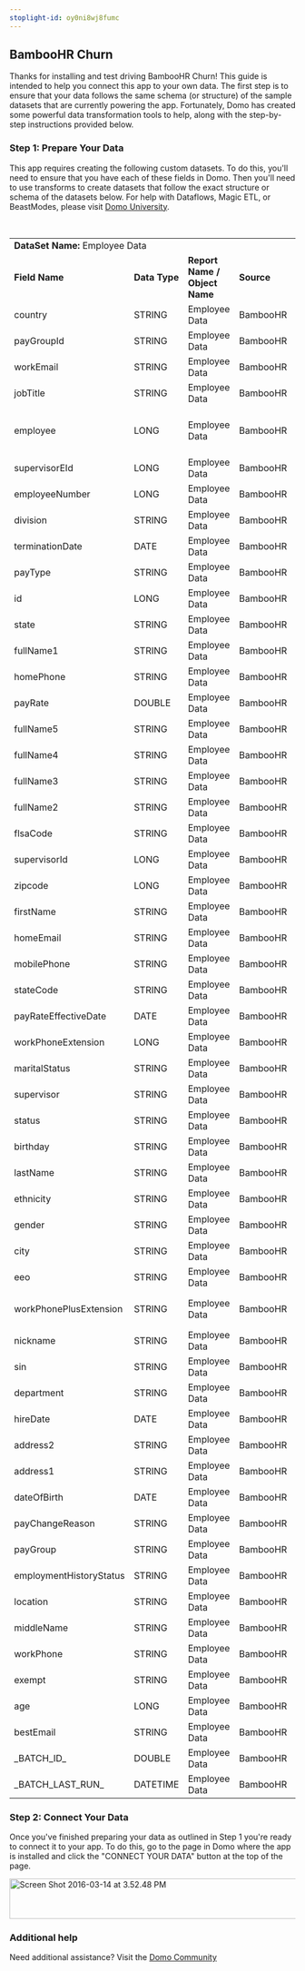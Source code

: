 ```yaml
---
stoplight-id: oy0ni8wj8fumc
---
```


<div class="col-md-12 content-panel">
                <h2>BambooHR Churn</h2>
                <p></p><p>Thanks for installing and test driving <span id="title">BambooHR Churn</span>! This guide is intended to help you connect this app to your own data. The first step is to ensure that your data follows the same schema (or structure) of the sample datasets that are currently powering the app. Fortunately, Domo has created some powerful data transformation tools to help, along with the step-by-step instructions provided below.</p><div class="doc-row" id="Step%201:%20Identify%20Required%20Data%20Fields"><h3 class="doc-row-title">Step 1: Prepare Your Data</h3><div class="small-pad-bottom"><p>This app requires creating the following custom datasets. To do this, you'll need to ensure that you have each of these fields in Domo. Then you'll need to use transforms to create datasets that follow the exact structure or schema of the datasets below. For help with Dataflows, Magic ETL, or BeastModes, please visit <a href="https://university.domo.com/" target="_blank">Domo University</a>.</p></div>
                <br>
                <div id="custom-data-container"><table id="Employee-Data"><tbody><tr><td colspan="6"><strong>DataSet Name:</strong> <span class="value">Employee Data</span></td></tr><!--tr>    <td colspan="6"></td></tr--><tr><td><strong>Field Name</strong></td><td><strong>Data Type</strong></td><td><strong>Report Name / Object Name</strong></td><td><strong>Source </strong></td><td colspan="2"><strong>Description of Field</strong></td></tr><tr><td>country</td><td>STRING</td><td>Employee Data</td><td>BambooHR</td><td colspan="2">Country</td></tr><tr><td>payGroupId</td><td>STRING</td><td>Employee Data</td><td>BambooHR</td><td colspan="2">Pay group ID</td></tr><tr><td>workEmail</td><td>STRING</td><td>Employee Data</td><td>BambooHR</td><td colspan="2">Work email address</td></tr><tr><td>jobTitle</td><td>STRING</td><td>Employee Data</td><td>BambooHR</td><td colspan="2">Name of job title</td></tr><tr><td>employee</td><td>LONG</td><td>Employee Data</td><td>BambooHR</td><td colspan="2">Employee associated with tracked metrics</td></tr><tr><td>supervisorEId</td><td>LONG</td><td>Employee Data</td><td>BambooHR</td><td colspan="2">Supervisor electronic ID</td></tr><tr><td>employeeNumber</td><td>LONG</td><td>Employee Data</td><td>BambooHR</td><td colspan="2">Employee ID number</td></tr><tr><td>division</td><td>STRING</td><td>Employee Data</td><td>BambooHR</td><td colspan="2">Division</td></tr><tr><td>terminationDate</td><td>DATE</td><td>Employee Data</td><td>BambooHR</td><td colspan="2">Termination date</td></tr><tr><td>payType</td><td>STRING</td><td>Employee Data</td><td>BambooHR</td><td colspan="2">Pay type</td></tr><tr><td>id</td><td>LONG</td><td>Employee Data</td><td>BambooHR</td><td colspan="2">Identification number</td></tr><tr><td>state</td><td>STRING</td><td>Employee Data</td><td>BambooHR</td><td colspan="2">State</td></tr><tr><td>fullName1</td><td>STRING</td><td>Employee Data</td><td>BambooHR</td><td colspan="2">Full name</td></tr><tr><td>homePhone</td><td>STRING</td><td>Employee Data</td><td>BambooHR</td><td colspan="2">Home phone</td></tr><tr><td>payRate</td><td>DOUBLE</td><td>Employee Data</td><td>BambooHR</td><td colspan="2">Pay rate</td></tr><tr><td>fullName5</td><td>STRING</td><td>Employee Data</td><td>BambooHR</td><td colspan="2">Full name</td></tr><tr><td>fullName4</td><td>STRING</td><td>Employee Data</td><td>BambooHR</td><td colspan="2">Full name</td></tr><tr><td>fullName3</td><td>STRING</td><td>Employee Data</td><td>BambooHR</td><td colspan="2">Full name</td></tr><tr><td>fullName2</td><td>STRING</td><td>Employee Data</td><td>BambooHR</td><td colspan="2">Full name</td></tr><tr><td>flsaCode</td><td>STRING</td><td>Employee Data</td><td>BambooHR</td><td colspan="2">Flsa code</td></tr><tr><td>supervisorId</td><td>LONG</td><td>Employee Data</td><td>BambooHR</td><td colspan="2">Supervisor ID number</td></tr><tr><td>zipcode</td><td>LONG</td><td>Employee Data</td><td>BambooHR</td><td colspan="2">Zipcode</td></tr><tr><td>firstName</td><td>STRING</td><td>Employee Data</td><td>BambooHR</td><td colspan="2">First name</td></tr><tr><td>homeEmail</td><td>STRING</td><td>Employee Data</td><td>BambooHR</td><td colspan="2">Home email</td></tr><tr><td>mobilePhone</td><td>STRING</td><td>Employee Data</td><td>BambooHR</td><td colspan="2">Mobile phone number</td></tr><tr><td>stateCode</td><td>STRING</td><td>Employee Data</td><td>BambooHR</td><td colspan="2">State code</td></tr><tr><td>payRateEffectiveDate</td><td>DATE</td><td>Employee Data</td><td>BambooHR</td><td colspan="2">Efffective date of pay rate</td></tr><tr><td>workPhoneExtension</td><td>LONG</td><td>Employee Data</td><td>BambooHR</td><td colspan="2">Work phone extension</td></tr><tr><td>maritalStatus</td><td>STRING</td><td>Employee Data</td><td>BambooHR</td><td colspan="2">Marital status</td></tr><tr><td>supervisor</td><td>STRING</td><td>Employee Data</td><td>BambooHR</td><td colspan="2">Supervisor name</td></tr><tr><td>status</td><td>STRING</td><td>Employee Data</td><td>BambooHR</td><td colspan="2">Status</td></tr><tr><td>birthday</td><td>STRING</td><td>Employee Data</td><td>BambooHR</td><td colspan="2">Birthday</td></tr><tr><td>lastName</td><td>STRING</td><td>Employee Data</td><td>BambooHR</td><td colspan="2">Last name </td></tr><tr><td>ethnicity</td><td>STRING</td><td>Employee Data</td><td>BambooHR</td><td colspan="2">Ethnicity</td></tr><tr><td>gender</td><td>STRING</td><td>Employee Data</td><td>BambooHR</td><td colspan="2">Gender</td></tr><tr><td>city</td><td>STRING</td><td>Employee Data</td><td>BambooHR</td><td colspan="2">City</td></tr><tr><td>eeo</td><td>STRING</td><td>Employee Data</td><td>BambooHR</td><td colspan="2">Eeo </td></tr><tr><td>workPhonePlusExtension</td><td>STRING</td><td>Employee Data</td><td>BambooHR</td><td colspan="2">Work phone number plus extension</td></tr><tr><td>nickname</td><td>STRING</td><td>Employee Data</td><td>BambooHR</td><td colspan="2">Nickname</td></tr><tr><td>sin</td><td>STRING</td><td>Employee Data</td><td>BambooHR</td><td colspan="2">Sin</td></tr><tr><td>department</td><td>STRING</td><td>Employee Data</td><td>BambooHR</td><td colspan="2">Department name</td></tr><tr><td>hireDate</td><td>DATE</td><td>Employee Data</td><td>BambooHR</td><td colspan="2">Date of fire</td></tr><tr><td>address2</td><td>STRING</td><td>Employee Data</td><td>BambooHR</td><td colspan="2">Address</td></tr><tr><td>address1</td><td>STRING</td><td>Employee Data</td><td>BambooHR</td><td colspan="2">Address</td></tr><tr><td>dateOfBirth</td><td>DATE</td><td>Employee Data</td><td>BambooHR</td><td colspan="2">Date of birth</td></tr><tr><td>payChangeReason</td><td>STRING</td><td>Employee Data</td><td>BambooHR</td><td colspan="2">Reason for pay change</td></tr><tr><td>payGroup</td><td>STRING</td><td>Employee Data</td><td>BambooHR</td><td colspan="2">Pay group</td></tr><tr><td>employmentHistoryStatus</td><td>STRING</td><td>Employee Data</td><td>BambooHR</td><td colspan="2">Employeement History Status </td></tr><tr><td>location</td><td>STRING</td><td>Employee Data</td><td>BambooHR</td><td colspan="2">Location</td></tr><tr><td>middleName</td><td>STRING</td><td>Employee Data</td><td>BambooHR</td><td colspan="2">Middle name</td></tr><tr><td>workPhone</td><td>STRING</td><td>Employee Data</td><td>BambooHR</td><td colspan="2">Work phone number</td></tr><tr><td>exempt</td><td>STRING</td><td>Employee Data</td><td>BambooHR</td><td colspan="2">Exempt</td></tr><tr><td>age</td><td>LONG</td><td>Employee Data</td><td>BambooHR</td><td colspan="2">Age</td></tr><tr><td>bestEmail</td><td>STRING</td><td>Employee Data</td><td>BambooHR</td><td colspan="2">Best Email </td></tr><tr><td>_BATCH_ID_</td><td>DOUBLE</td><td>Employee Data</td><td>BambooHR</td><td colspan="2">Batch ID number</td></tr><tr><td>_BATCH_LAST_RUN_</td><td>DATETIME</td><td>Employee Data</td><td>BambooHR</td><td colspan="2">Time last batch was run</td></tr></tbody></table><div class="doc-row medium-pad-top">
                <h3 class="doc-row-title">Step 2: Connect Your Data</h3>
                <div class="small-pad-bottom">
                    <p>Once you've finished preparing your data as outlined in Step 1 you're ready to connect it to your app. To do this, go to the page in Domo where the app is installed and click the "CONNECT YOUR DATA" button at the top of the page.</p>
                    <p class="small-pad">
                    <img class="alignnone size-full wp-image-1207" src="https://s3.amazonaws.com/development.domo.com/wp-content/uploads/2016/03/14155707/Screen-Shot-2016-03-14-at-3.52.48-PM1.png" alt="Screen Shot 2016-03-14 at 3.52.48 PM" width="1158" height="71">
                    </p>
                    <div id="ooyalaplayer-IyYTc1MjE61NwLdtrxXvZuhH-dSGbWnR" class="ooyalaplayer"></div>
                    <script>
                        OO.ready(function() {
                            OO.Player.create("ooyalaplayer-IyYTc1MjE61NwLdtrxXvZuhH-dSGbWnR", "IyYTc1MjE61NwLdtrxXvZuhH-dSGbWnR", {
                                height: 380
                            });
                        });
                    </script>
                </div>
                <h3 class="doc-row-title">Additional help</h3>
                <div class="small-pad-bottom">
                    <p>Need additional assistance? Visit the <a href="https://dojo.domo.com">Domo Community</a></p>
                </div>
            </div></div></div><p></p>            </div>
